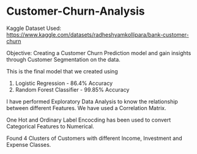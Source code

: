 # Customer-Churn-Analysis
Kaggle Dataset Used: https://www.kaggle.com/datasets/radheshyamkollipara/bank-customer-churn

Objective: Creating a Customer Churn Prediction model and gain insights through Customer Segmentation on the data.

This is the final model that we created using 
1. Logistic Regression - 86.4% Accuracy
2. Random Forest Classifier - 99.85% Accuracy

I have performed Exploratory Data Analysis to know the relationship between different Features. We have used a Correlation Matrix.

One Hot and Ordinary Label Encocding has been used to convert Categorical Features to Numerical.

Found 4 Clusters of Customers with different Income, Investment and Expense Classes.
